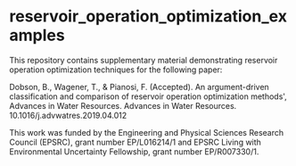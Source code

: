 # reservoir_operation_optimization_examples
This repository contains supplementary material demonstrating reservoir operation optimization techniques for the following paper:

Dobson, B., Wagener, T., & Pianosi, F. (Accepted). An argument-driven classification and comparison of reservoir operation optimization methods', Advances in Water Resources. Advances in Water Resources. 10.1016/j.advwatres.2019.04.012

This work was funded by the Engineering and Physical Sciences Research Council (EPSRC), grant number EP/L016214/1 and EPSRC Living with Environmental Uncertainty Fellowship, grant number EP/R007330/1.
